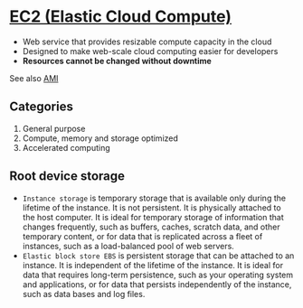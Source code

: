 # [EC2 (Elastic Cloud Compute)](https://aws.amazon.com/ec2/)

- Web service that provides resizable compute capacity in the cloud
- Designed to make web-scale cloud computing easier for developers
- **Resources cannot be changed without downtime**

See also [AMI](ami.md)

## Categories

1. General purpose
2. Compute, memory and storage optimized
3. Accelerated computing

## Root device storage

- `Instance storage` is temporary storage that is available only during the lifetime of the instance. It is not persistent. It is physically attached to the host computer. It is ideal for temporary storage of information that changes frequently, such as buffers, caches, scratch data, and other temporary content, or for data that is replicated across a fleet of instances, such as a load-balanced pool of web servers.
- `Elastic block store EBS` is persistent storage that can be attached to an instance. It is independent of the lifetime of the instance. It is ideal for data that requires long-term persistence, such as your operating system and applications, or for data that persists independently of the instance, such as data bases and log files.

